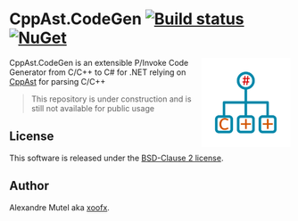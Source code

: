 # CppAst.CodeGen [![Build status](https://ci.appveyor.com/api/projects/status/im96w75jnq89kwdl?svg=true)](https://ci.appveyor.com/project/xoofx/cppast-codegen) [![NuGet](https://img.shields.io/nuget/v/CppAst.CodeGen.svg)](https://www.nuget.org/packages/CppAst.CodeGen/)

<img align="right" width="160px" height="160px" src="img/cppast_codegen.png">

CppAst.CodeGen is an extensible P/Invoke Code Generator from C/C++ to C# for .NET relying on [CppAst](https://github.com/xoofx/CppAst) for parsing C/C++ 

> This repository is under construction and is still not available for public usage

## License

This software is released under the [BSD-Clause 2 license](https://opensource.org/licenses/BSD-2-Clause). 

## Author

Alexandre Mutel aka [xoofx](http://xoofx.com).
